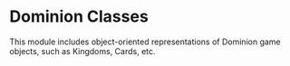 # Dominion Classes
This module includes object-oriented representations of Dominion game objects, such as Kingdoms, Cards, etc. 
